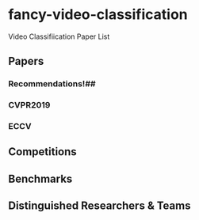 # fancy-video-classification
Video Classifiication Paper List

## Papers
### Recommendations!##
### CVPR2019
### ECCV

## Competitions
## Benchmarks
## Distinguished Researchers & Teams
